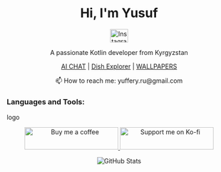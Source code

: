 <h1 align="center">Hi, I'm Yusuf</h1>

<p align="center">
  <a href="https://instagram.com/yuffery" target="_blank">
    <img src="https://raw.githubusercontent.com/rahuldkjain/github-profile-readme-generator/master/src/images/icons/Social/instagram.svg" alt="Instagram" height="30" width="40" />
  </a>
</p>

<p align="center">
  A passionate Kotlin developer from Kyrgyzstan
</p>

<p align="center">
  <a href="https://github.com/yuffex/GoogleChatAiJetpackCompose">AI CHAT</a> | <a href="https://github.com/yuffex/Dish-Explorer">Dish Explorer</a> | <a href="https://github.com/yuffex/TheCatAPiWallpapers
">WALLPAPERS</a> 
</p>
<p align="center">
  📫 How to reach me: yuffery.ru@gmail.com
</p>

<h3 align="left">Languages and Tools:</h3>
<p align="left">
logo
</p>

<p align="center">
  <a href="https://www.buymeacoffee.com/yufex">
    <img src="https://cdn.buymeacoffee.com/buttons/v2/default-yellow.png" height="50" width="210" alt="Buy me a coffee" />
  </a>
  <a href="https://ko-fi.com/yufex">
    <img src="https://cdn.ko-fi.com/cdn/kofi3.png?v=3" height="50" width="210" alt="Support me on Ko-fi" />
  </a>
</p>

<p align="center">
  <img src="https://github-readme-stats.vercel.app/api?username=yuffex&show_icons=true&locale=en" alt="GitHub Stats" />
</p>

